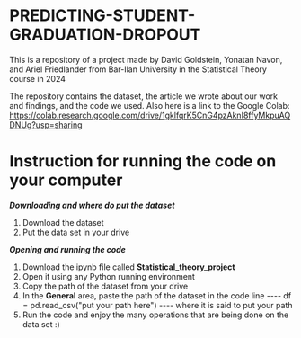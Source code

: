 # PREDICTING-STUDENT-GRADUATION-DROPOUT
This is a repository of a project made by David Goldstein, Yonatan Navon, and Ariel Friedlander from Bar-Ilan University in the Statistical Theory course in 2024

The repository contains the dataset, the article we wrote about our work and findings, and the code we used.
Also here is a link to the Google Colab: https://colab.research.google.com/drive/1gklfqrK5CnG4pzAknI8ffyMkpuAQDNUg?usp=sharing

# Instruction for running the code on your computer

***Downloading and where do put the dataset***
1. Download the dataset
2. Put the data set in your drive

***Opening and running the code***
1. Download the ipynb file called **Statistical_theory_project**
2. Open it using any Python running environment
3. Copy the path of the dataset from your drive
4. In the **General** area, paste the path of the dataset in the code line  ---- df = pd.read_csv("put your path here") ---- where it is said to put your path
5. Run the code and enjoy the many operations that are being done on the data set :) 
